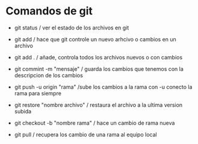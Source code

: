 # Comandos de git

- git status / ver el estado de los archivos en git
- git add / hace que git controle un nuevo arhcivo o cambios en un archivo
- git add . / añade, controla todos los archivos nuevos o con cambios
- git commint -m "mensaje" / guarda los cambios que tenemos con la descripcion de los cambios
- git push -u origin "rama" /sube los cambios a la rama con -u conecto la rama para siempre

- git restore "nombre archivo" / restaura el archivo a la ultima version subida
- git checkout -b "nombre rama" / hace un cambio de rama nueva

- git pull / recupera los cambio de una rama al equipo local
